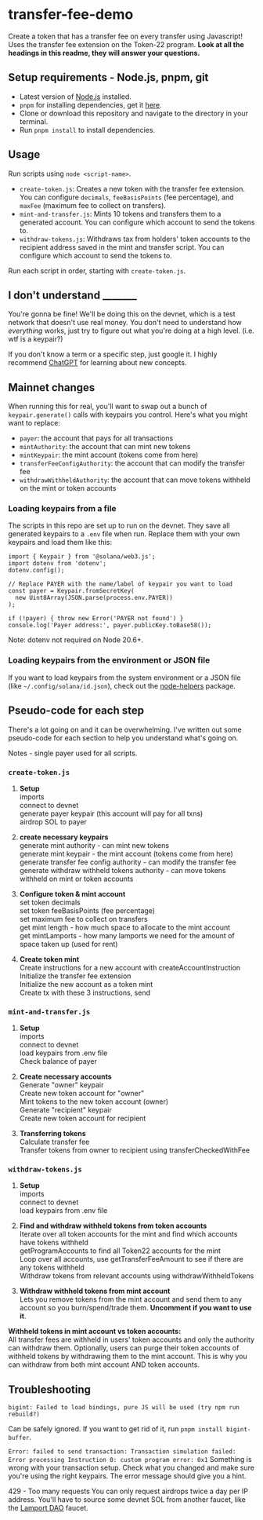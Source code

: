# transfer-fee-demo
Create a token that has a transfer fee on every transfer using Javascript! Uses the transfer fee extension on the Token-22 program. **Look at all the headings in this readme, they will answer your questions.**

## Setup requirements - Node.js, pnpm, git
- Latest version of [Node.js](https://nodejs.org/en/download/) installed. 
- `pnpm` for installing dependencies, get it [here](https://pnpm.js.org/en/installation).
- Clone or download this repository and navigate to the directory in your terminal. 
- Run `pnpm install` to install dependencies.

## Usage
Run scripts using `node <script-name>`.

- `create-token.js`: Creates a new token with the transfer fee extension. You can configure `decimals`, `feeBasisPoints` (fee percentage), and `maxFee` (maximum fee to collect on transfers).
- `mint-and-transfer.js`: Mints 10 tokens and transfers them to a generated account. You can configure which account to send the tokens to.
- `withdraw-tokens.js`: Withdraws tax from holders' token accounts to the recipient address saved in the mint and transfer script. You can configure which account to send the tokens to.

Run each script in order, starting with `create-token.js`. 

## I don't understand _______ 
You're gonna be fine! We'll be doing this on the devnet, which is a test network that doesn't use real money. You don't need to understand how *everything* works, just try to figure out what you're doing at a high level. (i.e. wtf is a keypair?)

If you don't know a term or a specific step, just google it. I highly recommend [ChatGPT](https://chat.openai.com/) for learning about new concepts. 

## Mainnet changes
When running this for real, you'll want to swap out a bunch of `keypair.generate()` calls with keypairs you control. Here's what you might want to replace:

- `payer`: the account that pays for all transactions
- `mintAuthority`: the account that can mint new tokens
- `mintKeypair`: the mint account (tokens come from here)
- `transferFeeConfigAuthority`: the account that can modify the transfer fee
- `withdrawWithheldAuthority`: the account that can move tokens withheld on the mint or token accounts

### Loading keypairs from a file
The scripts in this repo are set up to run on the devnet. They save all generated keypairs to a `.env` file when run. Replace them with your own keypairs and load them like this:
```
import { Keypair } from '@solana/web3.js';
import dotenv from 'dotenv';
dotenv.config();

// Replace PAYER with the name/label of keypair you want to load
const payer = Keypair.fromSecretKey(
  new Uint8Array(JSON.parse(process.env.PAYER))
);

if (!payer) { throw new Error('PAYER not found') }
console.log('Payer address:', payer.publicKey.toBase58());
``` 

Note: dotenv not required on Node 20.6+.

### Loading keypairs from the environment or JSON file
If you want to load keypairs from the system environment or a JSON file (like `~/.config/solana/id.json`), check out the [node-helpers](https://www.npmjs.com/package/@solana-developers/node-helpers) package.

## Pseudo-code for each step
There's a lot going on and it can be overwhelming. I've written out some pseudo-code for each section to help you understand what's going on.

Notes - single payer used for all scripts.

### `create-token.js`
1. **Setup**  
imports  
connect to devnet  
generate payer keypair (this account will pay for all txns)  
airdrop SOL to payer  

2. **create necessary keypairs**  
generate mint authority - can mint new tokens  
generate mint keypair - the mint account (tokens come from here)  
generate transfer fee config authority - can modify the transfer fee  
generate withdraw withheld tokens authority - can move tokens withheld on mint or token accounts  

3. **Configure token & mint account**  
set token decimals  
set token feeBasisPoints (fee percentage)  
set maximum fee to collect on transfers  
get mint length - how much space to allocate to the mint account  
get mintLamports - how many lamports we need for the amount of space taken up (used for rent)  

4. **Create token mint**   
Create instructions for a new account with createAccountInstruction  
Initialize the transfer fee extension  
Initialize the new account as a token mint  
Create tx with these 3 instructions, send  

### `mint-and-transfer.js`
1. **Setup**  
imports  
connect to devnet  
load keypairs from .env file  
Check balance of payer  

2. **Create necessary accounts**  
Generate "owner" keypair  
Create new token account for "owner"  
Mint tokens to the new token account (owner)  
Generate "recipient" keypair  
Create new token account for recipient  

3. **Transferring tokens**  
Calculate transfer fee  
Transfer tokens from owner to recipient using transferCheckedWithFee  

### `withdraw-tokens.js`
1. **Setup**  
imports  
connect to devnet  
load keypairs from .env file  

2. **Find and withdraw withheld tokens from token accounts**  
Iterate over all token accounts for the mint and find which accounts have tokens withheld  
getProgramAccounts to find all Token22 accounts for the mint  
Loop over all accounts, use getTransferFeeAmount to see if there are any tokens withheld  
Withdraw tokens from relevant accounts using withdrawWithheldTokens  

3. **Withdraw withheld tokens from mint account**  
Lets you remove tokens from the mint account and send them to any account so you burn/spend/trade them. **Uncomment if you want to use it**.

**Withheld tokens in mint account vs token accounts:**  
All transfer fees are withheld in users' token accounts and only the authority can withdraw them. Optionally, users can purge their token accounts of withheld tokens by withdrawing them to the mint account. This is why you can withdraw from both mint account AND token accounts. 

## Troubleshooting
`bigint: Failed to load bindings, pure JS will be used (try npm run rebuild?)`

Can be safely ignored. If you want to get rid of it, run `pnpm install bigint-buffer`.

`Error: failed to send transaction: Transaction simulation failed: Error processing Instruction 0: custom program error: 0x1`
Something is wrong with your transaction setup. Check what you changed and make sure you're using the right keypairs. The error message should give you a hint.

429 - Too many requests
You can only request airdrops twice a day per IP address. You'll have to source some devnet SOL from another faucet, like the [Lamport DAO](https://discord.com/invite/deHy9bqsrP) faucet.